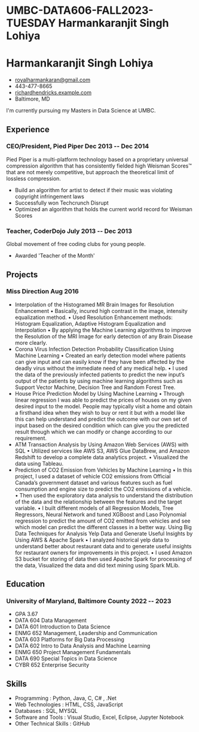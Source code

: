 # UMBC-DATA606-FALL2023-TUESDAY Harmankaranjit Singh Lohiya 

<!-- The (first) h1 will be used as the <title> of the HTML page -->
# Harmankaranjit Singh Lohiya 

<!-- The unordered list immediately after the h1 will be formatted on a single
line. It is intended to be used for contact details -->
- <royalharmankaran@gmail.com>
- 443-477-8665
- [richardhendricks.example.com](http://richardhendricks.example.com)
- Baltimore, MD

<!-- The paragraph after the h1 and ul and before the first h2 is optional. It
is intended to be used for a short summary. -->
I'm currently pursuing my Masters in Data Science at UMBC.

## Experience

<!-- You have to wrap the "left" and "right" half of these headings in spans by
hand -->
### <span>CEO/President, Pied Piper</span> <span>Dec 2013 -- Dec 2014</span>

Pied Piper is a multi-platform technology based on a proprietary universal
compression algorithm that has consistently fielded high Weisman Scores™ that
are not merely competitive, but approach the theoretical limit of lossless
compression.

 - Build an algorithm for artist to detect if their music was violating
   copyright infringement laws
 - Successfully won Techcrunch Disrupt
 - Optimized an algorithm that holds the current world record for Weisman Scores

### <span>Teacher, CoderDojo</span> <span>July 2013 -- Dec 2013</span>

Global movement of free coding clubs for young people.

 - Awarded 'Teacher of the Month'

## Projects

### <span>Miss Direction</span> <span>Aug 2016</span>

- Interpolation of the Histogramed MR Brain Images for Resolution Enhancement 
•	Basically, incured high contrast in the image, intensity equalization method.
•	Used Resolution Enhancement methods: Histogram Equalization, Adaptive Histogram Equalization and Interpolation 
•	By applying the Machine Learning algorithms to improve the Resolution of the MRI Image for early detection of any Brain Disease more clearly.
- Corona Virus Infection Detection Probability Classification Using Machine Learning
•	Created an early detection model where patients can give input and can easily know if they have been affected by the deadly virus without the immediate need of any medical help.
•	I used the data of the previously infected patients to predict the new input’s output of the patients by using machine learning algorithms such as Support Vector Machine, Decision Tree and Random Forest Tree. 
- House Price Prediction Model by Using Machine Learning 
•	Through linear regression I was able to predict the prices of houses on my given desired input to the model. People may typically visit a home and obtain a firsthand idea when they wish to buy or rent it but with a model like this can help understand and predict the outcome with our own set of input based on the desired condition which can give you the predicted result through which we can modify or change according to our requirement.
 - ATM Transaction Analysis by Using Amazon Web Services (AWS) with SQL 
•	Utilized services like AWS S3, AWS Glue DataBrew, and Amazon Redshift to develop a complete data analytics project.
•	Visualized the data using Tableau. 
- Prediction of CO2 Emission from Vehicles by Machine Learning
•	In this project, I used a dataset of vehicle CO2 emissions from Official Canada’s government dataset and various features such as fuel consumption and engine size to predict the CO2 emissions of a vehicle.
•	Then used the exploratory data analysis to understand the distribution of the data and the relationship between the features and the target variable.
•	I built different models of all Regression Models, Tree Regressors, Neural Network and tuned XGBoost and Laso Polynomial regression to predict the amount of CO2 emitted from vehicles and see which model can predict the different classes in a better way.
Using Big Data Techniques for Analysis Yelp Data and Generate Useful Insights by Using AWS & Apache Spark
•	I analyzed historical yelp data to understand better about restaurant data and to generate useful insights for restaurant owners for improvements in this project.
•	I used Amazon S3 bucket for storing of data then used Apache Spark for processing of the data, Visualized the data and did text mining using Spark MLib.


## Education

### <span>University of Maryland, Baltimore County</span> <span>2022 -- 2023</span>

  - GPA 3.67
  - DATA 604 Data Management
  - DATA 601 Introduction to Data Science
  - ENMG 652 Management, Leadership and Communication
  - DATA 603 Platforms for Big Data Processing
  - DATA 602 Intro to Data Analysis and Machine Learning
  - ENMG 650 Project Management Fundamentals
  - DATA 690 Special Topics in Data Science
  - CYBR 652 Enterprise Security

## Skills

- Programming :	Python, Java, C, C# , .Net
- Web Technologies :	HTML, CSS, JavaScript
- Databases :	SQL, MYSQL
- Software and Tools	: Visual Studio, Excel, Eclipse, Jupyter Notebook
- Other Technical Skills	: GitHub 
